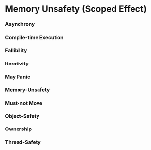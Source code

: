 # Memory Unsafety (Scoped Effect)

### Asynchrony
### Compile-time Execution
### Fallibility
### Iterativity
### May Panic
### Memory-Unsafety
### Must-not Move
### Object-Safety
### Ownership
### Thread-Safety
